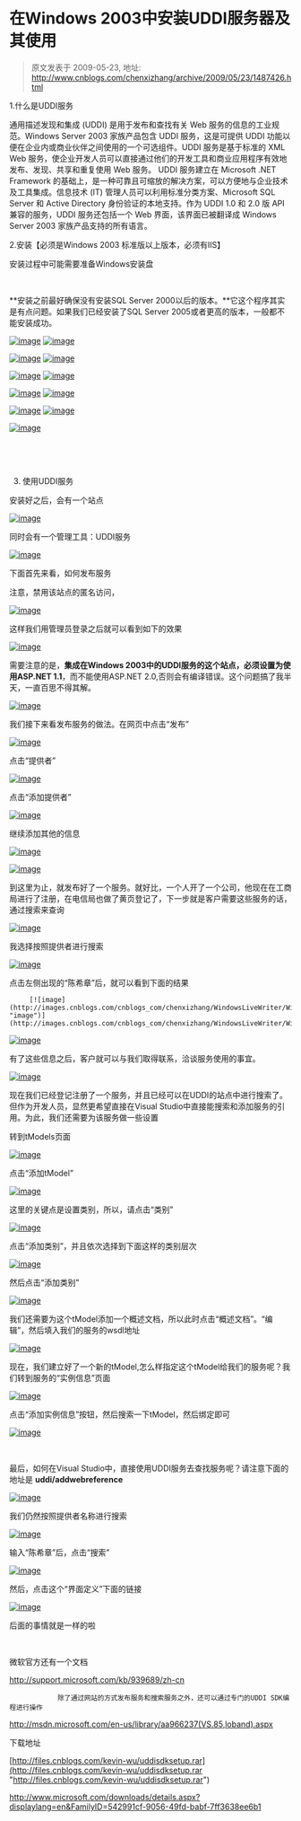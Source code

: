 # 在Windows 2003中安装UDDI服务器及其使用 
> 原文发表于 2009-05-23, 地址: http://www.cnblogs.com/chenxizhang/archive/2009/05/23/1487426.html 


1.什么是UDDI服务

 通用描述发现和集成 (UDDI) 是用于发布和查找有关 Web 服务的信息的工业规范。Windows Server 2003 家族产品包含 UDDI 服务，这是可提供 UDDI 功能以便在企业内或商业伙伴之间使用的一个可选组件。UDDI 服务是基于标准的 XML Web 服务，使企业开发人员可以直接通过他们的开发工具和商业应用程序有效地发布、发现、共享和重复使用 Web 服务。 UDDI 服务建立在 Microsoft .NET Framework 的基础上，是一种可靠且可缩放的解决方案，可以方便地与企业技术及工具集成。信息技术 (IT) 管理人员可以利用标准分类方案、Microsoft SQL Server 和 Active Directory 身份验证的本地支持。作为 UDDI 1.0 和 2.0 版 API 兼容的服务，UDDI 服务还包括一个 Web 界面，该界面已被翻译成 Windows Server 2003 家族产品支持的所有语言。  

 2.安装【必须是Windows 2003 标准版以上版本，必须有IIS】

 安装过程中可能需要准备Windows安装盘

  

 **安装之前最好确保没有安装SQL Server 2000以后的版本。**它这个程序其实是有点问题。如果我们已经安装了SQL Server 2005或者更高的版本，一般都不能安装成功。

 [![image](http://images.cnblogs.com/cnblogs_com/chenxizhang/WindowsLiveWriter/Windows2003UDDI_5D37/image_thumb_6.png "image")](http://images.cnblogs.com/cnblogs_com/chenxizhang/WindowsLiveWriter/Windows2003UDDI_5D37/image_14.png) [![image](http://images.cnblogs.com/cnblogs_com/chenxizhang/WindowsLiveWriter/Windows2003UDDI_5D37/image_thumb_7.png "image")](http://images.cnblogs.com/cnblogs_com/chenxizhang/WindowsLiveWriter/Windows2003UDDI_5D37/image_16.png) 

 [![image](http://images.cnblogs.com/cnblogs_com/chenxizhang/WindowsLiveWriter/Windows2003UDDI_5D37/image_thumb_8.png "image")](http://images.cnblogs.com/cnblogs_com/chenxizhang/WindowsLiveWriter/Windows2003UDDI_5D37/image_18.png) [![image](http://images.cnblogs.com/cnblogs_com/chenxizhang/WindowsLiveWriter/Windows2003UDDI_5D37/image_thumb_9.png "image")](http://images.cnblogs.com/cnblogs_com/chenxizhang/WindowsLiveWriter/Windows2003UDDI_5D37/image_20.png) 

 [![image](http://images.cnblogs.com/cnblogs_com/chenxizhang/WindowsLiveWriter/Windows2003UDDI_5D37/image_thumb_10.png "image")](http://images.cnblogs.com/cnblogs_com/chenxizhang/WindowsLiveWriter/Windows2003UDDI_5D37/image_22.png) [![image](http://images.cnblogs.com/cnblogs_com/chenxizhang/WindowsLiveWriter/Windows2003UDDI_5D37/image_thumb_11.png "image")](http://images.cnblogs.com/cnblogs_com/chenxizhang/WindowsLiveWriter/Windows2003UDDI_5D37/image_24.png) 

 [![image](http://images.cnblogs.com/cnblogs_com/chenxizhang/WindowsLiveWriter/Windows2003UDDI_5D37/image_thumb_12.png "image")](http://images.cnblogs.com/cnblogs_com/chenxizhang/WindowsLiveWriter/Windows2003UDDI_5D37/image_26.png) [![image](http://images.cnblogs.com/cnblogs_com/chenxizhang/WindowsLiveWriter/Windows2003UDDI_5D37/image_thumb_13.png "image")](http://images.cnblogs.com/cnblogs_com/chenxizhang/WindowsLiveWriter/Windows2003UDDI_5D37/image_28.png) 

 [![image](http://images.cnblogs.com/cnblogs_com/chenxizhang/WindowsLiveWriter/Windows2003UDDI_5D37/image_thumb_14.png "image")](http://images.cnblogs.com/cnblogs_com/chenxizhang/WindowsLiveWriter/Windows2003UDDI_5D37/image_30.png) [![image](http://images.cnblogs.com/cnblogs_com/chenxizhang/WindowsLiveWriter/Windows2003UDDI_5D37/image_thumb_15.png "image")](http://images.cnblogs.com/cnblogs_com/chenxizhang/WindowsLiveWriter/Windows2003UDDI_5D37/image_32.png) 

 [![image](http://images.cnblogs.com/cnblogs_com/chenxizhang/WindowsLiveWriter/Windows2003UDDI_5D37/image_thumb.png "image")](http://images.cnblogs.com/cnblogs_com/chenxizhang/WindowsLiveWriter/Windows2003UDDI_5D37/image_11.png) 

  

  

 3. 使用UDDI服务

 安装好之后，会有一个站点

 [![image](http://images.cnblogs.com/cnblogs_com/chenxizhang/WindowsLiveWriter/Windows2003UDDI_5D37/image_thumb_1.png "image")](http://images.cnblogs.com/cnblogs_com/chenxizhang/WindowsLiveWriter/Windows2003UDDI_5D37/image_33.png) 

 同时会有一个管理工具：UDDI服务

 [![image](http://images.cnblogs.com/cnblogs_com/chenxizhang/WindowsLiveWriter/Windows2003UDDI_5D37/image_thumb_2.png "image")](http://images.cnblogs.com/cnblogs_com/chenxizhang/WindowsLiveWriter/Windows2003UDDI_5D37/image_35.png) 

 下面首先来看，如何发布服务

 注意，禁用该站点的匿名访问，

 [![image](http://images.cnblogs.com/cnblogs_com/chenxizhang/WindowsLiveWriter/Windows2003UDDI_5D37/image_thumb_4.png "image")](http://images.cnblogs.com/cnblogs_com/chenxizhang/WindowsLiveWriter/Windows2003UDDI_5D37/image_39.png) 

 这样我们用管理员登录之后就可以看到如下的效果

 [![image](http://images.cnblogs.com/cnblogs_com/chenxizhang/WindowsLiveWriter/Windows2003UDDI_5D37/image_thumb_3.png "image")](http://images.cnblogs.com/cnblogs_com/chenxizhang/WindowsLiveWriter/Windows2003UDDI_5D37/image_37.png)

 需要注意的是，**集成在Windows 2003中的UDDI服务的这个站点，必须设置为使用ASP.NET 1.1**，而不能使用ASP.NET 2.0,否则会有编译错误。这个问题搞了我半天，一直百思不得其解。

 [![image](http://images.cnblogs.com/cnblogs_com/chenxizhang/WindowsLiveWriter/Windows2003UDDI_5D37/image_thumb_5.png "image")](http://images.cnblogs.com/cnblogs_com/chenxizhang/WindowsLiveWriter/Windows2003UDDI_5D37/image_41.png) 

 我们接下来看发布服务的做法。在网页中点击“发布”

 [![image](http://images.cnblogs.com/cnblogs_com/chenxizhang/WindowsLiveWriter/Windows2003UDDI_5D37/image_thumb_16.png "image")](http://images.cnblogs.com/cnblogs_com/chenxizhang/WindowsLiveWriter/Windows2003UDDI_5D37/image_43.png) 

 点击“提供者”

 [![image](http://images.cnblogs.com/cnblogs_com/chenxizhang/WindowsLiveWriter/Windows2003UDDI_5D37/image_thumb_17.png "image")](http://images.cnblogs.com/cnblogs_com/chenxizhang/WindowsLiveWriter/Windows2003UDDI_5D37/image_45.png) 

 点击“添加提供者”

 [![image](http://images.cnblogs.com/cnblogs_com/chenxizhang/WindowsLiveWriter/Windows2003UDDI_5D37/image_thumb_18.png "image")](http://images.cnblogs.com/cnblogs_com/chenxizhang/WindowsLiveWriter/Windows2003UDDI_5D37/image_47.png) 

 继续添加其他的信息

 [![image](http://images.cnblogs.com/cnblogs_com/chenxizhang/WindowsLiveWriter/Windows2003UDDI_5D37/image_thumb_19.png "image")](http://images.cnblogs.com/cnblogs_com/chenxizhang/WindowsLiveWriter/Windows2003UDDI_5D37/image_49.png) 

 [![image](http://images.cnblogs.com/cnblogs_com/chenxizhang/WindowsLiveWriter/Windows2003UDDI_5D37/image_thumb_20.png "image")](http://images.cnblogs.com/cnblogs_com/chenxizhang/WindowsLiveWriter/Windows2003UDDI_5D37/image_51.png) 

 到这里为止，就发布好了一个服务。就好比，一个人开了一个公司，他现在在工商局进行了注册，在电信局也做了黄页登记了，下一步就是客户需要这些服务的话，通过搜索来查询

 [![image](http://images.cnblogs.com/cnblogs_com/chenxizhang/WindowsLiveWriter/Windows2003UDDI_5D37/image_thumb_21.png "image")](http://images.cnblogs.com/cnblogs_com/chenxizhang/WindowsLiveWriter/Windows2003UDDI_5D37/image_53.png) 

 我选择按照提供者进行搜索

 [![image](http://images.cnblogs.com/cnblogs_com/chenxizhang/WindowsLiveWriter/Windows2003UDDI_5D37/image_thumb_22.png "image")](http://images.cnblogs.com/cnblogs_com/chenxizhang/WindowsLiveWriter/Windows2003UDDI_5D37/image_55.png) 

 点击左侧出现的“陈希章”后，就可以看到下面的结果

         [![image](http://images.cnblogs.com/cnblogs_com/chenxizhang/WindowsLiveWriter/Windows2003UDDI_5D37/image_thumb_23.png "image")](http://images.cnblogs.com/cnblogs_com/chenxizhang/WindowsLiveWriter/Windows2003UDDI_5D37/image_57.png) 

 [![image](http://images.cnblogs.com/cnblogs_com/chenxizhang/WindowsLiveWriter/Windows2003UDDI_5D37/image_thumb_24.png "image")](http://images.cnblogs.com/cnblogs_com/chenxizhang/WindowsLiveWriter/Windows2003UDDI_5D37/image_59.png) 

 有了这些信息之后，客户就可以与我们取得联系，洽谈服务使用的事宜。

 [![image](http://images.cnblogs.com/cnblogs_com/chenxizhang/WindowsLiveWriter/Windows2003UDDI_5D37/image_thumb_25.png "image")](http://images.cnblogs.com/cnblogs_com/chenxizhang/WindowsLiveWriter/Windows2003UDDI_5D37/image_61.png) 

 现在我们已经登记注册了一个服务，并且已经可以在UDDI的站点中进行搜索了。但作为开发人员，显然更希望直接在Visual Studio中直接能搜索和添加服务的引用。为此，我们还需要为该服务做一些设置

 转到tModels页面

 [![image](http://images.cnblogs.com/cnblogs_com/chenxizhang/WindowsLiveWriter/Windows2003UDDI_5D37/image_thumb_31.png "image")](http://images.cnblogs.com/cnblogs_com/chenxizhang/WindowsLiveWriter/Windows2003UDDI_5D37/image_73.png) 

 点击“添加tModel”

 [![image](http://images.cnblogs.com/cnblogs_com/chenxizhang/WindowsLiveWriter/Windows2003UDDI_5D37/image_thumb_32.png "image")](http://images.cnblogs.com/cnblogs_com/chenxizhang/WindowsLiveWriter/Windows2003UDDI_5D37/image_75.png) 

 这里的关键点是设置类别，所以，请点击“类别”

 [![image](http://images.cnblogs.com/cnblogs_com/chenxizhang/WindowsLiveWriter/Windows2003UDDI_5D37/image_thumb_33.png "image")](http://images.cnblogs.com/cnblogs_com/chenxizhang/WindowsLiveWriter/Windows2003UDDI_5D37/image_77.png) 

 点击“添加类别”，并且依次选择到下面这样的类别层次

 [![image](http://images.cnblogs.com/cnblogs_com/chenxizhang/WindowsLiveWriter/Windows2003UDDI_5D37/image_thumb_34.png "image")](http://images.cnblogs.com/cnblogs_com/chenxizhang/WindowsLiveWriter/Windows2003UDDI_5D37/image_79.png) 

 然后点击“添加类别”

 [![image](http://images.cnblogs.com/cnblogs_com/chenxizhang/WindowsLiveWriter/Windows2003UDDI_5D37/image_thumb_35.png "image")](http://images.cnblogs.com/cnblogs_com/chenxizhang/WindowsLiveWriter/Windows2003UDDI_5D37/image_81.png) 

 我们还需要为这个tModel添加一个概述文档，所以此时点击“概述文档”。“编辑”，然后填入我们的服务的wsdl地址

 [![image](http://images.cnblogs.com/cnblogs_com/chenxizhang/WindowsLiveWriter/Windows2003UDDI_5D37/image_thumb_36.png "image")](http://images.cnblogs.com/cnblogs_com/chenxizhang/WindowsLiveWriter/Windows2003UDDI_5D37/image_83.png) 

 现在，我们建立好了一个新的tModel,怎么样指定这个tModel给我们的服务呢？我们转到服务的“实例信息”页面

 [![image](http://images.cnblogs.com/cnblogs_com/chenxizhang/WindowsLiveWriter/Windows2003UDDI_5D37/image_thumb_37.png "image")](http://images.cnblogs.com/cnblogs_com/chenxizhang/WindowsLiveWriter/Windows2003UDDI_5D37/image_85.png) 

 点击“添加实例信息”按钮，然后搜索一下tModel，然后绑定即可

 [![image](http://images.cnblogs.com/cnblogs_com/chenxizhang/WindowsLiveWriter/Windows2003UDDI_5D37/image_thumb_38.png "image")](http://images.cnblogs.com/cnblogs_com/chenxizhang/WindowsLiveWriter/Windows2003UDDI_5D37/image_87.png) 

  

 最后，如何在Visual Studio中，直接使用UDDI服务去查找服务呢？请注意下面的地址是 **uddi/addwebreference**

 [![image](http://images.cnblogs.com/cnblogs_com/chenxizhang/WindowsLiveWriter/Windows2003UDDI_5D37/image_thumb_26.png "image")](http://images.cnblogs.com/cnblogs_com/chenxizhang/WindowsLiveWriter/Windows2003UDDI_5D37/image_63.png) 

 我们仍然按照提供者名称进行搜索

 [![image](http://images.cnblogs.com/cnblogs_com/chenxizhang/WindowsLiveWriter/Windows2003UDDI_5D37/image_thumb_27.png "image")](http://images.cnblogs.com/cnblogs_com/chenxizhang/WindowsLiveWriter/Windows2003UDDI_5D37/image_65.png) 

 输入“陈希章”后，点击“搜索”

 [![image](http://images.cnblogs.com/cnblogs_com/chenxizhang/WindowsLiveWriter/Windows2003UDDI_5D37/image_thumb_29.png "image")](http://images.cnblogs.com/cnblogs_com/chenxizhang/WindowsLiveWriter/Windows2003UDDI_5D37/image_69.png) 

 然后，点击这个“界面定义”下面的链接

 [![image](http://images.cnblogs.com/cnblogs_com/chenxizhang/WindowsLiveWriter/Windows2003UDDI_5D37/image_thumb_30.png "image")](http://images.cnblogs.com/cnblogs_com/chenxizhang/WindowsLiveWriter/Windows2003UDDI_5D37/image_71.png) 

 后面的事情就是一样的啦

  

 微软官方还有一个文档

 <http://support.microsoft.com/kb/939689/zh-cn>  

                除了通过网站的方式发布服务和搜索服务之外，还可以通过专门的UDDI SDK编程进行操作

 <http://msdn.microsoft.com/en-us/library/aa966237(VS.85,loband).aspx>

 下载地址

 [http://files.cnblogs.com/kevin-wu/uddisdksetup.rar](http://files.cnblogs.com/kevin-wu/uddisdksetup.rar "http://files.cnblogs.com/kevin-wu/uddisdksetup.rar")

 <http://www.microsoft.com/downloads/details.aspx?displaylang=en&FamilyID=542991cf-9056-49fd-babf-7ff3638ee6b1>








